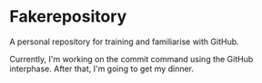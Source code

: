 # Fakerepository
A personal repository for training and familiarise with GitHub.

Currently, I'm working on the commit command using the GitHub interphase. After that, I'm going to get my dinner.
